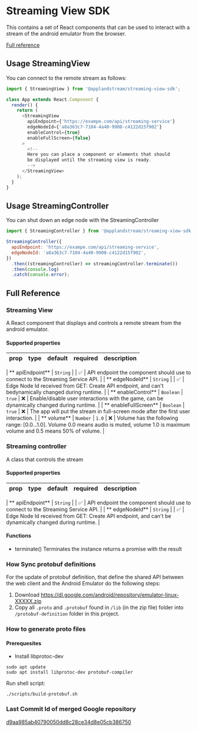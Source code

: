 # Streaming View SDK

This contains a set of React components that can be used to interact with a stream of the android emulator from the
browser.

[Full reference](#full-reference)

## Usage StreamingView

You can connect to the remote stream as follows:

```js
import { StreamingView } from '@applandstream/streaming-view-sdk';

class App extends React.Component {
  render() {
    return (
      <StreamingView
        apiEndpoint={'https://exampe.com/api/streaming-service'}
        edgeNodeId={'a8a363c7-7104-4a40-9908-c4122d15f902'}
        enableControl={true}
        enableFullScreen={false}
      >
        <!--
        Here you can place a component or elements that should
        be displayed until the streaming view is ready.
        -->
      </StreamingView>
    );
  }
}
```

## Usage StreamingController

You can shut down an edge node with the StreamingController

```js
import { StreamingController } from '@applandstream/streaming-view-sdk';

StreamingController({
  apiEndpoint: 'https://exampe.com/api/streaming-service',
  edgeNodeId: 'a8a363c7-7104-4a40-9908-c4122d15f902',
})
  .then((streamingController) => streamingController.terminate())
  .then(console.log)
  .catch(console.error);
```

## Full Reference

### Streaming View

A React component that displays and controls a remote stream from the android emulator.

#### Supported properties

| prop | type | default | required | description |
| ---- | ---- | ------- | -------- | ----------- |

| **
apiEndpoint** | `String` | | :white_check_mark: | API endpoint the component should use to connect to the Streaming Service API. |
| **
edgeNodeId** | `String` | | :white_check_mark: | Edge Node Id received from GET: Create API endpoint, and can't bedynamically changed during runtime. |
| **
enableControl** | `Boolean` | `true` | :x: | Enable/disable user interactions with the game, can be dynamically changed during runtime. |
| **
enableFullScreen** | `Boolean` | `true` | :x: | The app will put the stream in full-screen mode after the first user interaction. |
| **
volume** | `Number` | `1.0` | :x: | Volume has the following range: [0.0...1.0]. Volume 0.0 means audio is muted, volume 1.0 is maximum volume and 0.5 means 50% of volume. |

### Streaming controller

A class that controls the stream

#### Supported properties

| prop | type | default | required | description |
| ---- | ---- | ------- | -------- | ----------- |

| **
apiEndpoint** | `String` | | :white_check_mark: | API endpoint the component should use to connect to the Streaming Service API. |
| **
edgeNodeId** | `String` | | :white_check_mark: | Edge Node Id received from GET: Create API endpoint, and can't be dynamically changed during runtime. |

#### Functions

- terminate()
  Terminates the instance returns a promise with the result

### How Sync protobuf definitions

For the update of protobuf definition, that define the shared API between the web client and the Android Emulator do the
following steps:

1. Download https://dl.google.com/android/repository/emulator-linux-XXXXX.zip
2. Copy all `.proto` and `.protobuf` found in `/lib` (in the zip file) folder into `/protobuf-definition` folder in this
   project.

### How to generate proto files

#### Prerequesites

- Install libprotoc-dev

```
sudo apt update
sudo apt install libprotoc-dev protobuf-compiler
```

Run shell script:

```
./scripts/build-protobuf.sh
```

### Last Commit Id of merged Google repository

[d9aa985ab40790050dd8c28ce34d8e05cb386750](https://github.com/google/android-emulator-webrtc/commit/d9aa985ab40790050dd8c28ce34d8e05cb386750)
